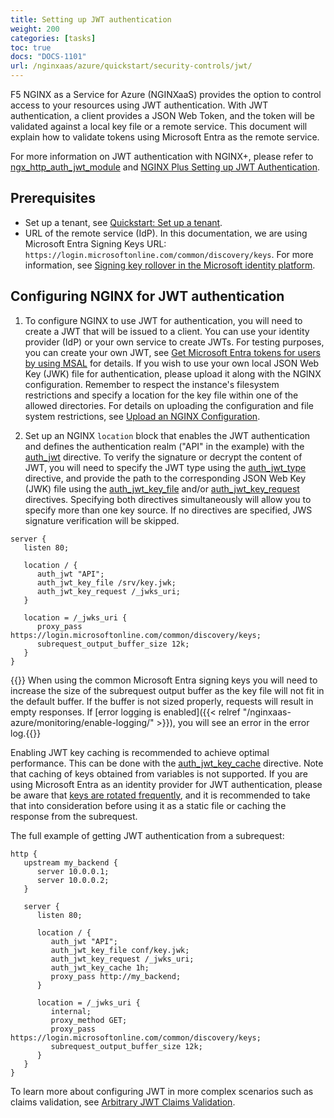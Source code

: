 ```yaml
---
title: Setting up JWT authentication
weight: 200
categories: [tasks]
toc: true
docs: "DOCS-1101"
url: /nginxaas/azure/quickstart/security-controls/jwt/
---
```


F5 NGINX as a Service for Azure (NGINXaaS) provides the option to control access to your resources using JWT authentication. With JWT authentication, a client provides a JSON Web Token, and the token will be validated against a local key file or a remote service. This document will explain how to validate tokens using Microsoft Entra as the remote service.

For more information on JWT authentication with NGINX+, please refer to [ngx_http_auth_jwt_module](https://nginx.org/en/docs/http/ngx_http_auth_jwt_module.html) and [NGINX Plus Setting up JWT Authentication](https://docs.nginx.com/nginx/admin-guide/security-controls/configuring-jwt-authentication/).

## Prerequisites

- Set up a tenant, see [Quickstart: Set up a tenant](https://learn.microsoft.com/en-us/entra/identity-platform/quickstart-create-new-tenant).
- URL of the remote service (IdP). In this documentation, we are using Microsoft Entra Signing Keys URL: `https://login.microsoftonline.com/common/discovery/keys`. For more information, see [Signing key rollover in the Microsoft identity platform](https://learn.microsoft.com/en-us/entra/identity-platform/signing-key-rollover).

## Configuring NGINX for JWT authentication

1. To configure NGINX to use JWT for authentication, you will need to create a JWT that will be issued to a client. You can use your identity provider (IdP) or your own service to create JWTs. For testing purposes, you can create your own JWT, see [Get Microsoft Entra tokens for users by using MSAL](https://learn.microsoft.com/en-us/azure/databricks/dev-tools/app-aad-token) for details. If you wish to use your own local JSON Web Key (JWK) file for authentication, please upload it along with the NGINX configuration. Remember to respect the instance's filesystem restrictions and specify a location for the key file within one of the allowed directories. For details on uploading the configuration and file system restrictions, see [Upload an NGINX Configuration](https://docs.nginx.com/nginxaas/azure/getting-started/nginx-configuration/).

2. Set up an NGINX `location` block that enables the JWT authentication and defines the authentication realm ("API" in the example) with the [auth_jwt](https://nginx.org/en/docs/http/ngx_http_auth_jwt_module.html#auth_jwt) directive. To verify the signature or decrypt the content of JWT, you will need to specify the JWT type using the [auth_jwt_type](https://nginx.org/en/docs/http/ngx_http_auth_jwt_module.html#auth_jwt_type) directive, and provide the path to the corresponding JSON Web Key (JWK) file using the [auth_jwt_key_file](https://nginx.org/en/docs/http/ngx_http_auth_jwt_module.html#auth_jwt_key_file) and/or [auth_jwt_key_request](https://nginx.org/en/docs/http/ngx_http_auth_jwt_module.html#auth_jwt_key_request) directives. Specifying both directives simultaneously will allow you to specify more than one key source. If no directives are specified, JWS signature verification will be skipped.

```nginx
server {
   listen 80;

   location / {
      auth_jwt "API";
      auth_jwt_key_file /srv/key.jwk;
      auth_jwt_key_request /_jwks_uri;
   }

   location = /_jwks_uri {
      proxy_pass https://login.microsoftonline.com/common/discovery/keys;
      subrequest_output_buffer_size 12k;
   }
}
```

{{<warning>}}
When using the common Microsoft Entra signing keys you will need to increase the size of the subrequest output buffer as the key file will not fit in the default buffer.
If the buffer is not sized properly, requests will result in empty responses. If [error logging is enabled]({{< relref "/nginxaas-azure/monitoring/enable-logging/" >}}), you will see an error in the error log.{{</warning>}}

Enabling JWT key caching is recommended to achieve optimal performance. This can be done with the [auth_jwt_key_cache](https://nginx.org/en/docs/http/ngx_http_auth_jwt_module.html#auth_jwt_key_cache) directive. Note that caching of keys obtained from variables is not supported. If you are using Microsoft Entra as an identity provider for JWT authentication, please be aware that [keys are rotated frequently](https://learn.microsoft.com/en-us/entra/identity-platform/signing-key-rollover), and it is recommended to take that into consideration before using it as a static file or caching the response from the subrequest.

The full example of getting JWT authentication from a subrequest:

```nginx
http {
   upstream my_backend {
      server 10.0.0.1;
      server 10.0.0.2;
   }

   server {
      listen 80;

      location / {
         auth_jwt "API";
         auth_jwt_key_file conf/key.jwk;
         auth_jwt_key_request /_jwks_uri;
         auth_jwt_key_cache 1h;
         proxy_pass http://my_backend;
      }

      location = /_jwks_uri {
         internal;
         proxy_method GET;
         proxy_pass https://login.microsoftonline.com/common/discovery/keys;
         subrequest_output_buffer_size 12k;
      }
   }
}
```

To learn more about configuring JWT in more complex scenarios such as claims validation, see [Arbitrary JWT Claims Validation](https://docs.nginx.com/nginx/admin-guide/security-controls/configuring-jwt-authentication/#arbitrary-jwt-claims-validation).
